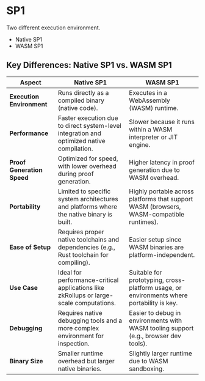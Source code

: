 # SP1



Two different execution environment.
- Native SP1
- WASM SP1

## Key Differences: Native SP1 vs. WASM SP1

| **Aspect**           | **Native SP1**                                       | **WASM SP1**                                           |
|-----------------------|-----------------------------------------------------|-------------------------------------------------------|
| **Execution Environment** | Runs directly as a compiled binary (native code).   | Executes in a WebAssembly (WASM) runtime.             |
| **Performance**       | Faster execution due to direct system-level integration and optimized native compilation. | Slower because it runs within a WASM interpreter or JIT engine. |
| **Proof Generation Speed** | Optimized for speed, with lower overhead during proof generation. | Higher latency in proof generation due to WASM overhead. |
| **Portability**       | Limited to specific system architectures and platforms where the native binary is built. | Highly portable across platforms that support WASM (browsers, WASM-compatible runtimes). |
| **Ease of Setup**     | Requires proper native toolchains and dependencies (e.g., Rust toolchain for compiling). | Easier setup since WASM binaries are platform-independent. |
| **Use Case**          | Ideal for performance-critical applications like zkRollups or large-scale computations. | Suitable for prototyping, cross-platform usage, or environments where portability is key. |
| **Debugging**         | Requires native debugging tools and a more complex environment for inspection. | Easier to debug in environments with WASM tooling support (e.g., browser dev tools). |
| **Binary Size**       | Smaller runtime overhead but larger native binaries. | Slightly larger runtime due to WASM sandboxing. |